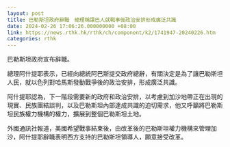 ```yaml
---
layout: post
title: 巴勒斯坦政府辭職　總理稱讓巴人就戰事後政治安排形成廣泛共識
date: 2024-02-26 17:06:26.000000000 +08:00
link: https://news.rthk.hk/rthk/ch/component/k2/1741947-20240226.htm
categories: rthk
---
```


巴勒斯坦政府宣布辭職。

總理阿什提耶表示，已經向總統阿巴斯提交政府總辭，有關決定是為了讓巴勒斯坦人民，就以色列對哈馬斯發動戰爭後的政治安排，形成廣泛共識。

阿什提耶認為，下一階段需要新的政府和政治安排，以考慮到加沙地帶正在出現的現實、民族團結談判，以及巴勒斯坦內部達成共識的迫切需求，他又呼籲將巴勒斯坦民族權力機構的權力，擴展到整個巴勒斯坦土地。

外國通訊社報道，美國希望戰事結束後，由改革後的巴勒斯坦權力機構來管理加沙，阿什提耶辭職表明西方支持的巴勒斯坦領導人，願意接受改革。
